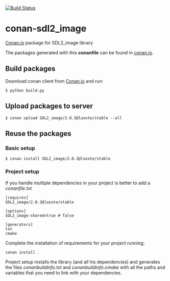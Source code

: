 [![Build Status](https://travis-ci.org/lasote/conan-sdl2_image.svg)](https://travis-ci.org/lasote/conan-sdl2_image)


# conan-sdl2_image

[Conan.io](https://conan.io) package for SDL2_image library

The packages generated with this **conanfile** can be found in [conan.io](https://conan.io/source/SDL2_image/2.0.2/lasote/stable).

## Build packages

Download conan client from [Conan.io](https://conan.io) and run:

    $ python build.py

## Upload packages to server

    $ conan upload SDL2_image/2.0.3@lasote/stable --all
    
## Reuse the packages

### Basic setup

    $ conan install SDL2_image/2.0.3@lasote/stable
    
### Project setup

If you handle multiple dependencies in your project is better to add a *conanfile.txt*
    
    [requires]
    SDL2_image/2.0.3@lasote/stable

    [options]
    SDL2_image:shared=true # false
    
    [generators]
    txt
    cmake

Complete the installation of requirements for your project running:</small></span>

    conan install .

Project setup installs the library (and all his dependencies) and generates the files *conanbuildinfo.txt* and *conanbuildinfo.cmake* with all the paths and variables that you need to link with your dependencies.
